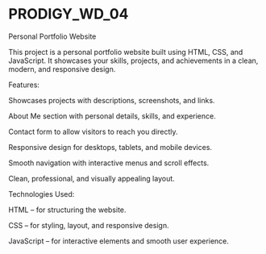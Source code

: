 # PRODIGY_WD_04
Personal Portfolio Website

This project is a personal portfolio website built using HTML, CSS, and JavaScript. It showcases your skills, projects, and achievements in a clean, modern, and responsive design.

Features:

Showcases projects with descriptions, screenshots, and links.

About Me section with personal details, skills, and experience.

Contact form to allow visitors to reach you directly.

Responsive design for desktops, tablets, and mobile devices.

Smooth navigation with interactive menus and scroll effects.

Clean, professional, and visually appealing layout.

Technologies Used:

HTML – for structuring the website.

CSS – for styling, layout, and responsive design.

JavaScript – for interactive elements and smooth user experience.



